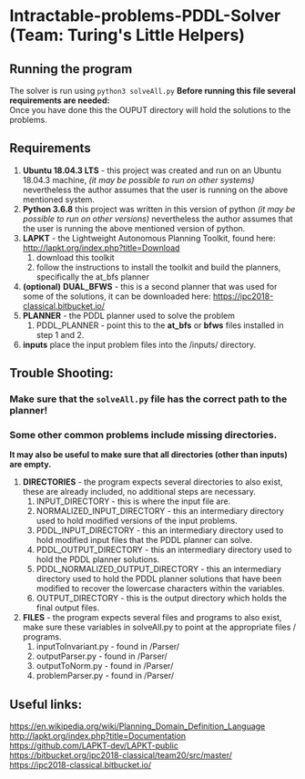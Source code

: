 # Intractable-problems-PDDL-Solver (Team: Turing's Little Helpers)
## Running the program

The solver is run using ``python3 solveAll.py`` 
**Before running this file several requirements are needed:**  
Once you have done this the OUPUT directory will hold the solutions to the problems.  

## Requirements
1. **Ubuntu 18.04.3 LTS** - this project was created and run on an Ubuntu 18.04.3 machine, *(it may be possible to run on other systems)* nevertheless the author assumes that the user is running on the above mentioned system.
2. **Python 3.6.8** this project was written in this version of python *(it may be possible to run on other versions)* nevertheless the author assumes that the user is running the above mentioned version of python.
3. **LAPKT** - the Lightweight Autonomous Planning Toolkit, found here: http://lapkt.org/index.php?title=Download
	1. download this toolkit
	2. follow the instructions to install the toolkit and build the planners, specifically the at_bfs planner
4. __(optional)__ **DUAL_BFWS** - this is a second planner that was used for some of the solutions, it can be downloaded here: https://ipc2018-classical.bitbucket.io/
5. **PLANNER** - the PDDL planner used to solve the problem
	1. PDDL_PLANNER - point this to the **at_bfs** or **bfws** files installed in step 1 and 2.
6. **inputs** place the input problem files into the /inputs/ directory.

## Trouble Shooting:
### Make sure that the ``solveAll.py`` file has the correct path to the planner!
### Some other common problems include missing directories.
**It may also be useful to make sure that all directories (other than inputs) are empty.**
1. **DIRECTORIES** - the program expects several directories to also exist, these are already included, no additional steps are necessary.
	1. INPUT_DIRECTORY - this is where the input file are.
	2. NORMALIZED_INPUT_DIRECTORY - this an intermediary directory used to hold modified versions of the input problems.
	3. PDDL_INPUT_DIRECTORY - this an intermediary directory used to hold modified input files that the PDDL planner can solve.
	4. PDDL_OUTPUT_DIRECTORY - this an intermediary directory used to hold the PDDL planner solutions.
	5. PDDL_NORMALIZED_OUTPUT_DIRECTORY - this an intermediary directory used to hold the PDDL planner solutions that have been modified to recover the lowercase characters within the variables.
	6. OUTPUT_DIRECTORY - this is the output directory which holds the final output files.
2. **FILES** - the program expects several files and programs to also exist, make sure these variables in solveAll.py to point at the appropriate files / programs.
	1. inputToInvariant.py - found in /Parser/
	2. outputParser.py - found in /Parser/
	3. outputToNorm.py - found in /Parser/
	4. problemParser.py - found in /Parser/
## Useful links:
https://en.wikipedia.org/wiki/Planning_Domain_Definition_Language  
http://lapkt.org/index.php?title=Documentation  
https://github.com/LAPKT-dev/LAPKT-public  
https://bitbucket.org/ipc2018-classical/team20/src/master/  
https://ipc2018-classical.bitbucket.io/  




